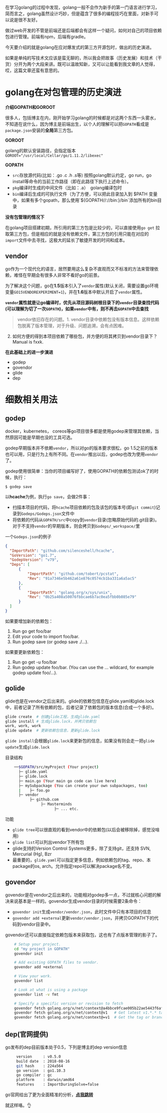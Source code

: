 在学习golang的过程中发现，golang一般不会作为新手的第一门语言进行学习，简而言之，golang虽然设计巧妙，但是蕴含了很多的编程技巧在里面，对新手可以说是很不友好。

做过web开发的不管是前端还是后端都会有这样一个疑问，如何对自己的项目依赖包进行管理。前端有npm，后端有gradle。

今天要介绍的就是golang在应对爆发式的第三方开源包时，做出的历史演进。

如果是单纯的写技术文应该是蛮无聊的，所以我会把故事（历史发展）和技术（干货）分开为两个大段来讲。既可以温故知新，又可以让能看到我文章的人觉得，哎，这篇文章还蛮有意思的。

# golang在对包管理的历史演进

**介绍GOPATH和GOROOT**

很多人，包括博主在内，刚开始学习golang的时候都是对这两个东西一头雾水，不知道在说什么，因为博主是前端出生，以个人的理解可以把`GOPATH`看成是`package.json`安装的**全局**第三方包。

**GOROOT**

golang的默认安装路径，会指定版本`GOROOT="/usr/local/Cellar/go/1.11.2/libexec"`

**GOPATH**

- `src`存放源代码(比如：.go .c .h .s等) 按照golang默认约定，go run，go install等命令的当前工作路径（即在此路径下执行上述命令）。
- `pkg`编译时生成的中间文件（比如：.a）　golang编译包时
- `bin`编译后生成的可执行文件（为了方便，可以把此目录加入到 $PATH 变量中，如果有多个gopath，那么使用`${GOPATH//://bin:}/bin`添加所有的bin目录

**没有包管理的情况下**

在golang项目搭建初期，所引用的第三方包是比较少的，可以直接使用`go get` 拉取第三方包，但是相应的就是没有依赖文件，第三方包的引用只能在对应的`import`文件中去寻找，这极大的延长了敏捷开发的时间和成本。

## **vendor**

go作为一个现代化的语言，居然要用这么复杂不直观而又不标准的方法来管理依赖，难怪在早期会有很多人非常不看好go的前景。

为了解决这个问题，go在**1.5**版本引入了`vendor`属性(默认关闭，需要设置go环境变量`GO15VENDOREXPERIMENT=1`)，并在**1.6**版本中默认开启了`vendor`属性。

**`vendor`属性就是让go编译时，优先从项目源码树根目录下的`vendor`目录查找代码(可以理解为切了一次`GOPATH`)，如果`vendor`中有，则不再去`GOPATH`中去查找**

> vendor依旧存在的问题。1. vendor目录中依赖包没有版本信息。这样依赖包脱离了版本管理，对于升级、问题追溯，会有点困难。
2. 如何方便的得到本项目依赖了哪些包，并方便的将其拷贝到vendor目录下？ Manual is fxxk.

**在此基础上的进一步演进**

- godep
- govendor
- glide
- dep

# 细数相关用法

## godep

docker，kubernetes， coreos等go项目很多都是使用godep来管理其依赖，当然原因可能是早期也没的工具可选。

godep早期版本并不依赖`vendor`，所以对go的版本要求很松，go 1.5之前的版本也可以用，只是行为上有所不同。在`vendor`推出以后，godep也改为使用`vendor`了。

godep使用很简单：当你的项目编写好了，使用GOPATH的依赖包测试ok了的时候，执行：

`$ godep save`

以**hcache**为例，执行`go save`，会做2件事：

- 扫描本项目的代码，将`hcache`项目依赖的包及该包的版本号(即`git commit`)记录到`Godeps/Godeps.json`文件中
- 将依赖的代码从`GOPATH/src`中copy到`vendor`目录(忽略原始代码的.git目录)。对于不支持`vendor`的早期版本，则会拷贝到`Godeps/_workspace/`里

一个`Godeps.json`的例子

```json
{
  "ImportPath": "github.com/silenceshell/hcache",
  "GoVersion": "go1.7",
  "GodepVersion": "v79",
  "Deps": [
      {
          "ImportPath": "github.com/tobert/pcstat",
          "Rev": "91a7346e5b462a61e876c0574cb1ba331a6a5ac5"
      },
      {
          "ImportPath": "golang.org/x/sys/unix",
          "Rev": "0b25a408a50076fbbcae6b7ac0ea5fbb0b085e79"
      }
  ]
}
```

如果要增加新的依赖包：

1. Run go get foo/bar
2. Edit your code to import foo/bar.
3. Run godep save (or godep save ./…).

如果要更新依赖包：

1. Run go get -u foo/bar
2. Run godep update foo/bar. (You can use the … wildcard, for example godep update foo/…).

## golide

glide也是在vendor之后出来的。glide的依赖包信息在glide.yaml和glide.lock中，前者记录了所有依赖的包，后者记录了依赖包的版本信息(合成一个多好)。

```bash
glide create  # 创建glide工程，生成glide.yaml
glide install # 生成glide.lock，并拷贝依赖包
work, work, work
glide update  # 更新依赖包信息，更新glide.lock
```

`glide install`会根据`glide.lock`来更新包的信息，如果没有则会走一把`glide update`生成`glide.lock`

目录结构
```bash
    ──$GOPATH/src/myProject (Your project)
      ├─ glide.yaml
      ├─ glide.lock
      ├─ main.go (Your main go code can live here)
      ├─ mySubpackage (You can create your own subpackages, too)
      |    ├─ foo.go
      ├─ vendor
           ├─ github.com
                ├─ Masterminds
                      ├─ ... etc.
```

功能

- `glide tree`可以很直观的看到vendor中的依赖包(以后会被移除掉，感觉没啥用)
- `glide list`可以列出vendor下所有包
- glide支持的Version Control Systems更多，除了支持git，还支持 SVN, Mercurial (Hg), Bzr
- 最重要的，`glide.yaml`可以指定更多信息，例如依赖包的tag、repo、本package的os, arch。允许指定repo可以解决package名不变。

## govendor

govendor是在vendor之后出来的，功能相对godep多一点，不过就核心问题的解决来说基本是一样的。govendor生成vendor目录的时候需要2条命令：

- `govendor init`生成`vendor/vendor.json`，此时文件中只有本项目的信息
- `govendor add +external`更新`vendor/vendor.json`，并拷贝GOPATH下的代码到vendor目录中。

govendor还可以直接指定依赖包版本来获取包，这也有了点版本管理的影子了。

```bash
    # Setup your project.
    cd "my project in GOPATH"
    govendor init

    # Add existing GOPATH files to vendor.
    govendor add +external

    # View your work.
    govendor list

    # Look at what is using a package
    govendor list -v fmt

    # Specify a specific version or revision to fetch
    govendor fetch golang.org/x/net/context@a4bbce9fcae005b22ae5443f6af064d80a6f5a55
    govendor fetch golang.org/x/net/context@v1   # Get latest v1.*.* tag or branch.
    govendor fetch golang.org/x/net/context@=v1  # Get the tag or branch named "v1".
```

## dep(官网提供)

go发布的dep目前版本处于0.5，下列是博主的dep version信息

```bash
     version     : v0.5.0
     build date  : 2018-08-16
     git hash    : 224a564
     go version  : go1.10.3
     go compiler : gc
     platform    : darwin/amd64
     features    : ImportDuringSolve=false
```

go官网给出了更为全面精准的分析，[**点我跳转**](https://github.com/golang/go/wiki/PackageManagementTools)

就这样咯。👌
